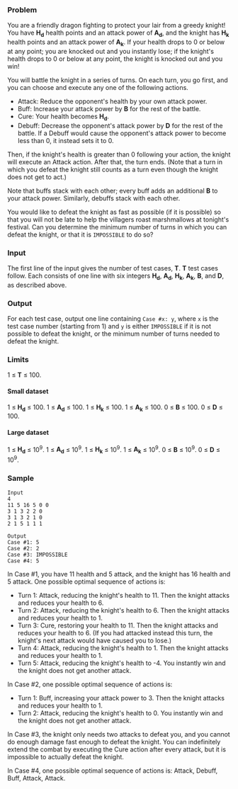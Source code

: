 ### Problem

You are a friendly dragon fighting to protect your lair from a greedy knight! You have **H<sub>d</sub>** health points and an attack power of **A<sub>d</sub>**, and the knight has **H<sub>k</sub>** health points and an attack power of **A<sub>k</sub>**. If your health drops to 0 or below at any point; you are knocked out and you instantly lose; if the knight's health drops to 0 or below at any point, the knight is knocked out and you win!

You will battle the knight in a series of turns. On each turn, you go first, and you can choose and execute any one of the following actions.

*   Attack: Reduce the opponent's health by your own attack power.
*   Buff: Increase your attack power by **B** for the rest of the battle.
*   Cure: Your health becomes **H<sub>d</sub>**.
*   Debuff: Decrease the opponent's attack power by **D** for the rest of the battle. If a Debuff would cause the opponent's attack power to become less than 0, it instead sets it to 0.

Then, if the knight's health is greater than 0 following your action, the knight will execute an Attack action. After that, the turn ends. (Note that a turn in which you defeat the knight still counts as a turn even though the knight does not get to act.)

Note that buffs stack with each other; every buff adds an additional **B** to your attack power. Similarly, debuffs stack with each other.

You would like to defeat the knight as fast as possible (if it is possible) so that you will not be late to help the villagers roast marshmallows at tonight's festival. Can you determine the minimum number of turns in which you can defeat the knight, or that it is `IMPOSSIBLE` to do so?

### Input

The first line of the input gives the number of test cases, **T**. **T** test cases follow. Each consists of one line with six integers **H<sub>d</sub>**, **A<sub>d</sub>**, **H<sub>k</sub>**, **A<sub>k</sub>**, **B**, and **D**, as described above.

### Output

For each test case, output one line containing `Case #x: y`, where `x` is the test case number (starting from 1) and `y` is either `IMPOSSIBLE` if it is not possible to defeat the knight, or the minimum number of turns needed to defeat the knight.

### Limits

1 ≤ **T** ≤ 100.

#### Small dataset

1 ≤ **H<sub>d</sub>** ≤ 100.
1 ≤ **A<sub>d</sub>** ≤ 100.
1 ≤ **H<sub>k</sub>** ≤ 100.
1 ≤ **A<sub>k</sub>** ≤ 100.
0 ≤ **B** ≤ 100.
0 ≤ **D** ≤ 100.

#### Large dataset

1 ≤ **H<sub>d</sub>** ≤ 10<sup>9</sup>.
1 ≤ **A<sub>d</sub>** ≤ 10<sup>9</sup>.
1 ≤ **H<sub>k</sub>** ≤ 10<sup>9</sup>.
1 ≤ **A<sub>k</sub>** ≤ 10<sup>9</sup>.
0 ≤ **B** ≤ 10<sup>9</sup>.
0 ≤ **D** ≤ 10<sup>9</sup>.

### Sample

```
Input
4
11 5 16 5 0 0
3 1 3 2 2 0
3 1 3 2 1 0
2 1 5 1 1 1
```
```
Output
Case #1: 5
Case #2: 2
Case #3: IMPOSSIBLE
Case #4: 5
```

In Case #1, you have 11 health and 5 attack, and the knight has 16 health and 5 attack. One possible optimal sequence of actions is:

*   Turn 1: Attack, reducing the knight's health to 11\. Then the knight attacks and reduces your health to 6.
*   Turn 2: Attack, reducing the knight's health to 6\. Then the knight attacks and reduces your health to 1.
*   Turn 3: Cure, restoring your health to 11\. Then the knight attacks and reduces your health to 6\. (If you had attacked instead this turn, the knight's next attack would have caused you to lose.)
*   Turn 4: Attack, reducing the knight's health to 1\. Then the knight attacks and reduces your health to 1.
*   Turn 5: Attack, reducing the knight's health to -4\. You instantly win and the knight does not get another attack.

In Case #2, one possible optimal sequence of actions is:

*   Turn 1: Buff, increasing your attack power to 3\. Then the knight attacks and reduces your health to 1.
*   Turn 2: Attack, reducing the knight's health to 0\. You instantly win and the knight does not get another attack.

In Case #3, the knight only needs two attacks to defeat you, and you cannot do enough damage fast enough to defeat the knight. You can indefinitely extend the combat by executing the Cure action after every attack, but it is impossible to actually defeat the knight.

In Case #4, one possible optimal sequence of actions is: Attack, Debuff, Buff, Attack, Attack.
